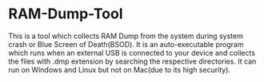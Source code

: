 # RAM-Dump-Tool
This is a tool which collects RAM Dump from the system during system crash or Blue Screen of Death(BSOD).
It is an auto-executable program which runs when an external USB is connected to your device and collects the files with .dmp extension by searching the respective directories.
It can run on Windows and Linux but not on Mac(due to its high security).
